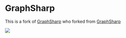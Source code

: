 GraphSharp
==========

This is a fork of [GraphSharp](https://github.com/NinetailLabs/GraphSharp)
	who forked from [GraphSharp](https://graphsharp.codeplex.com)

![](https://raw.githubusercontent.com/andypelzer/GraphSharp/master/screenshot.png)
